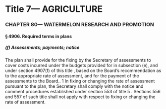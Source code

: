 
# Title 7— AGRICULTURE
### CHAPTER 80— WATERMELON RESEARCH AND PROMOTION
#### § 4906. Required terms in plans
##### (f) Assessments; payments; notice

The plan shall provide for the fixing by the Secretary of assessments to cover costs incurred under the budgets provided for in subsection (e), and under section 4907(f) of this title , based on the Board’s recommendation as to the appropriate rate of assessment, and for the payment of the assessments to the Board.. 1 In fixing or changing the rate of assessment pursuant to the plan, the Secretary shall comply with the notice and comment procedures established under section 553 of title 5 . Sections 556 and 557 of such title shall not apply with respect to fixing or changing the rate of assessment.

